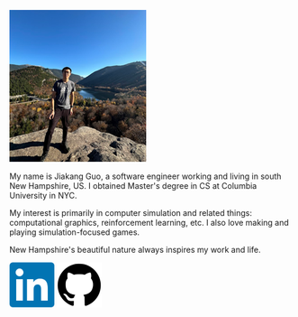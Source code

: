 ![photo](cover/profile.png)

My name is Jiakang Guo, a software engineer working and living in south New Hampshire, US. I obtained Master's degree in CS at Columbia University in NYC.

My interest is primarily in computer simulation and related things: computational graphics, reinforcement learning, etc. I also love making and playing simulation-focused games.

New Hampshire's beautiful nature always inspires my work and life.

[<img src="logo/linkedin.png" width="80">](https://www.linkedin.com/in/jiakang-guo-535564138/)
[<img src="logo/github.png" width="80">](https://github.com/guotata1996/)